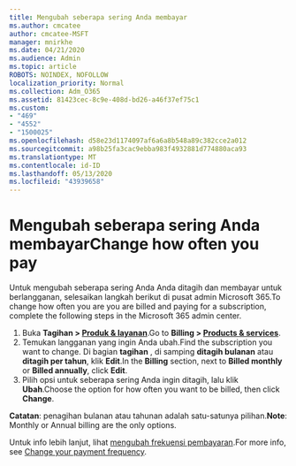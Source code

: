 ```yaml
---
title: Mengubah seberapa sering Anda membayar
ms.author: cmcatee
author: cmcatee-MSFT
manager: mnirkhe
ms.date: 04/21/2020
ms.audience: Admin
ms.topic: article
ROBOTS: NOINDEX, NOFOLLOW
localization_priority: Normal
ms.collection: Adm_O365
ms.assetid: 81423cec-8c9e-408d-bd26-a46f37ef75c1
ms.custom:
- "469"
- "4552"
- "1500025"
ms.openlocfilehash: d58e23d1174097af6a6a8b548a89c382cce2a012
ms.sourcegitcommit: a98b25fa3cac9ebba983f4932881d774880aca93
ms.translationtype: MT
ms.contentlocale: id-ID
ms.lasthandoff: 05/13/2020
ms.locfileid: "43939658"
---
```

# <a name="change-how-often-you-pay"></a><span data-ttu-id="5e971-102">Mengubah seberapa sering Anda membayar</span><span class="sxs-lookup"><span data-stu-id="5e971-102">Change how often you pay</span></span>

<span data-ttu-id="5e971-103">Untuk mengubah seberapa sering Anda Anda ditagih dan membayar untuk berlangganan, selesaikan langkah berikut di pusat admin Microsoft 365.</span><span class="sxs-lookup"><span data-stu-id="5e971-103">To change how often you are you are billed and paying for a subscription, complete the following steps in the Microsoft 365 admin center.</span></span> 
1. <span data-ttu-id="5e971-104">Buka **Tagihan > [Produk & layanan](https://go.microsoft.com/fwlink/p/?linkid=842054)**.</span><span class="sxs-lookup"><span data-stu-id="5e971-104">Go to **Billing > [Products & services](https://go.microsoft.com/fwlink/p/?linkid=842054)**.</span></span>
2. <span data-ttu-id="5e971-105">Temukan langganan yang ingin Anda ubah.</span><span class="sxs-lookup"><span data-stu-id="5e971-105">Find the subscription you want to change.</span></span> <span data-ttu-id="5e971-106">Di bagian **tagihan** , di samping **ditagih bulanan** atau **ditagih per tahun**, klik **Edit**.</span><span class="sxs-lookup"><span data-stu-id="5e971-106">In the **Billing** section, next to **Billed monthly** or **Billed annually**, click **Edit**.</span></span> 
3. <span data-ttu-id="5e971-107">Pilih opsi untuk seberapa sering Anda ingin ditagih, lalu klik **Ubah**.</span><span class="sxs-lookup"><span data-stu-id="5e971-107">Choose the option for how often you want to be billed, then click **Change**.</span></span>

<span data-ttu-id="5e971-108">**Catatan**: penagihan bulanan atau tahunan adalah satu-satunya pilihan.</span><span class="sxs-lookup"><span data-stu-id="5e971-108">**Note**: Monthly or Annual billing are the only options.</span></span>

<span data-ttu-id="5e971-109">Untuk info lebih lanjut, lihat [mengubah frekuensi pembayaran](https://docs.microsoft.com/microsoft-365/commerce/billing-and-payments/change-payment-frequency?view=o365-worldwide).</span><span class="sxs-lookup"><span data-stu-id="5e971-109">For more info, see [Change your payment frequency](https://docs.microsoft.com/microsoft-365/commerce/billing-and-payments/change-payment-frequency?view=o365-worldwide).</span></span>
